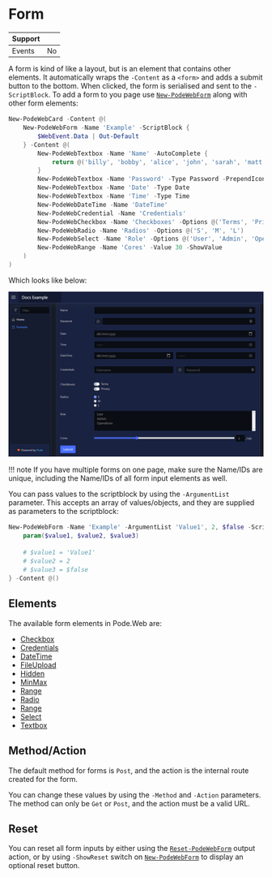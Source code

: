 # Form

| Support | |
| ------- |-|
| Events | No |

A form is kind of like a layout, but is an element that contains other elements. It automatically wraps the `-Content` as a `<form>` and adds a submit button to the bottom. When clicked, the form is serialised and sent to the `-ScriptBlock`. To add a form to you page use [`New-PodeWebForm`](../../../Functions/Elements/New-PodeWebForm) along with other form elements:

```powershell
New-PodeWebCard -Content @(
    New-PodeWebForm -Name 'Example' -ScriptBlock {
        $WebEvent.Data | Out-Default
    } -Content @(
        New-PodeWebTextbox -Name 'Name' -AutoComplete {
            return @('billy', 'bobby', 'alice', 'john', 'sarah', 'matt', 'zack', 'henry')
        }
        New-PodeWebTextbox -Name 'Password' -Type Password -PrependIcon Lock
        New-PodeWebTextbox -Name 'Date' -Type Date
        New-PodeWebTextbox -Name 'Time' -Type Time
        New-PodeWebDateTime -Name 'DateTime'
        New-PodeWebCredential -Name 'Credentials'
        New-PodeWebCheckbox -Name 'Checkboxes' -Options @('Terms', 'Privacy') -AsSwitch
        New-PodeWebRadio -Name 'Radios' -Options @('S', 'M', 'L')
        New-PodeWebSelect -Name 'Role' -Options @('User', 'Admin', 'Operations') -Multiple
        New-PodeWebRange -Name 'Cores' -Value 30 -ShowValue
    )
)
```

Which looks like below:

![form](../../../images/form.png)

!!! note
    If you have multiple forms on one page, make sure the Name/IDs are unique, including the Name/IDs of all form input elements as well.

You can pass values to the scriptblock by using the `-ArgumentList` parameter. This accepts an array of values/objects, and they are supplied as parameters to the scriptblock:

```powershell
New-PodeWebForm -Name 'Example' -ArgumentList 'Value1', 2, $false -ScriptBlock {
    param($value1, $value2, $value3)

    # $value1 = 'Value1'
    # $value2 = 2
    # $value3 = $false
} -Content @()
```

## Elements

The available form elements in Pode.Web are:

* [Checkbox](../Checkbox)
* [Credentials](../Credentials)
* [DateTime](../DateTime)
* [FileUpload](../FileUpload)
* [Hidden](../Hidden)
* [MinMax](../DateTime)
* [Range](../Range)
* [Radio](../Radio)
* [Range](../Range)
* [Select](../Select)
* [Textbox](../Textbox)

## Method/Action

The default method for forms is `Post`, and the action is the internal route created for the form.

You can change these values by using the `-Method` and `-Action` parameters. The method can only be `Get` or `Post`, and the action must be a valid URL.

## Reset

You can reset all form inputs by either using the [`Reset-PodeWebForm`](../../../Functions/Outputs/Reset-PodeWebForm) output action, or by using `-ShowReset` switch on [`New-PodeWebForm`](../../../Functions/Elements/New-PodeWebForm) to display an optional reset button.
